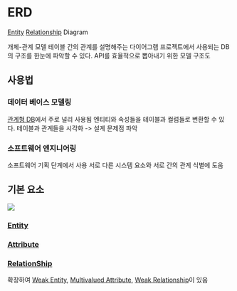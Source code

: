 # ERD
[Entity](CE/DB/Entity.md) [Relationship](Relationship) Diagram

개체-관계 모델
테이블 간의 관계를 설명해주는 다이어그램
프로젝트에서 사용되는 DB의 구조를 한눈에 파악할 수 있다.
API를 효율적으로 뽑아내기 위한 모델 구조도

## 사용법
### 데이터 베이스 모델링
[관계형 DB](RDB)에서 주로 널리 사용됨
엔티티와 속성들을 테이블과 컬럼들로 변환할 수 있다.
테이블과 관계들을 시각화 -> 설계 문제점 파악

### 소프트웨어 엔지니어링
소프트웨어 기획 단계에서 사용
서로 다른 시스템 요소와 서로 간의 관계 식별에 도움

## 기본 요소

![](https://i.imgur.com/7GSOJuT.png)

### [Entity](CE/DB/Entity.md)
### [Attribute](Attribute)
### [RelationShip](RelationShip)

확장하여 [Weak Entity](Weak_Entity.md), [Multivalued Attribute](Multivalued_Attribute), [Weak Relationship](Weak_Relationship)이 있음